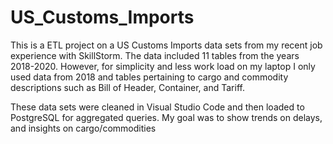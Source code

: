 # US_Customs_Imports
This is a ETL project on a US Customs Imports data sets from my recent job experience with SkillStorm. 
The data included 11 tables from the years 2018-2020. However, for simplicity and less work load on my laptop I only used data from 2018 and tables pertaining to cargo and commodity descriptions such as Bill of Header, Container, and Tariff. 

These data sets were cleaned in Visual Studio Code and then loaded to PostgreSQL for aggregated queries. My goal was to show trends on delays, and insights on cargo/commodities 
